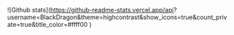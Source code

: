 ![Github stats](https://github-readme-stats.vercel.app/api?
username=BlackDragon&theme=highcontrast&show_icons=true&count_private=true&title_color=#ffff00
)
